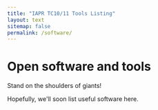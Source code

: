 ```yaml
---
title: "IAPR TC10/11 Tools Listing"
layout: text
sitemap: false
permalink: /software/
---
```


# Open software and tools

Stand on the shoulders of giants! 

Hopefully, we'll soon list useful software here.
